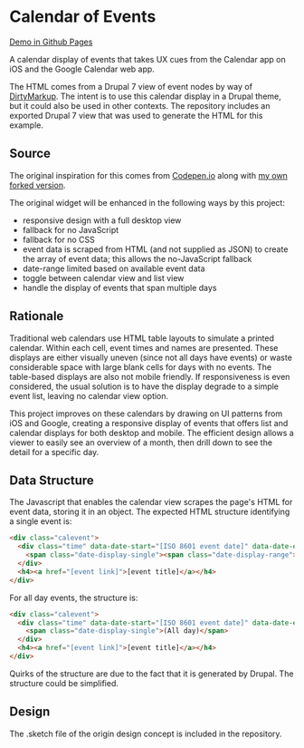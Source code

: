# Calendar of Events

<a href="https://aaronpinero.github.io/calevents/college.calevents.html">Demo in Github Pages</a>

A calendar display of events that takes UX cues from the Calendar app on iOS and the Google Calendar web app.

The HTML comes from a Drupal 7 view of event nodes by way of <a href="https://www.10bestdesign.com/dirtymarkup/">DirtyMarkup</a>. The intent is to use this calendar display in a Drupal theme, but it could also be used in other contexts. The repository includes an exported Drupal 7 view that was used to generate the HTML for this example.

## Source

The original inspiration for this comes from <a href="https://codepen.io/peanav">Codepen.io</a> along with <a href="https://codepen.io/aaronpinero/pen/qLWXpM">my own forked version</a>. 

The original widget will be enhanced in the following ways by this project:

- responsive design with a full desktop view
- fallback for no JavaScript
- fallback for no CSS
- event data is scraped from HTML (and not supplied as JSON) to create the array of event data; this allows the no-JavaScript fallback
- date-range limited based on available event data
- toggle between calendar view and list view
- handle the display of events that span multiple days

## Rationale

Traditional web calendars use HTML table layouts to simulate a printed calendar. Within each cell, event times and names are presented. These displays are either visually uneven (since not all days have events) or waste considerable space with large blank cells for days with no events. The table-based displays are also not mobile friendly. If responsiveness is even considered, the usual solution is to have the display degrade to a simple event list, leaving no calendar view option.

This project improves on these calendars by drawing on UI patterns from iOS and Google, creating a responsive display of events that offers list and calendar displays for both desktop and mobile. The efficient design allows a viewer to easily see an overview of a month, then drill down to see the detail for a specific day.

## Data Structure

The Javascript that enables the calendar view scrapes the page's HTML for event data, storing it in an object. The expected HTML structure identifying a single event is:

```html
<div class="calevent">
  <div class="time" data-date-start="[ISO 8601 event date]" data-date-end="[ISO 8601 event date]">
    <span class="date-display-single"><span class="date-display-range"><span class="date-display-start">[event start time]</span> to <span class="date-display-end">[event end time]</span></span></span>
  </div>
  <h4><a href="[event link]">[event title]</a></h4>
</div>
```

For all day events, the structure is:

```html
<div class="calevent">
  <div class="time" data-date-start="[ISO 8601 event date]" data-date-end="[ISO 8601 event date]">
    <span class="date-display-single">(All day)</span>
  </div>
  <h4><a href="[event link]">[event title]</a></h4>
</div>
```

Quirks of the structure are due to the fact that it is generated by Drupal. The structure could be simplified.

## Design

The .sketch file of the origin design concept is included in the repository.

